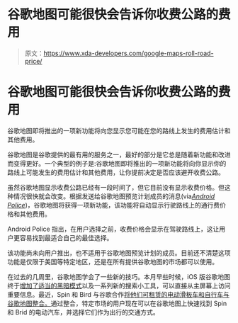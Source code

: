 # 谷歌地图可能很快会告诉你收费公路的费用

> 原文：<https://www.xda-developers.com/google-maps-roll-road-price/>

# 谷歌地图可能很快会告诉你收费公路的费用

谷歌地图即将推出的一项新功能将向您显示您可能在您的路线上发生的费用估计和其他费用。

谷歌地图是谷歌提供的最有用的服务之一，最好的部分是它总是随着新功能和改进而变得更好。一个典型的例子是:谷歌地图即将推出的一项新功能将向你显示你的路线上可能发生的费用估计和其他费用，让你提前决定是否应该避开收费公路。

虽然谷歌地图显示收费公路已经有一段时间了，但它目前没有显示收费价格。但这种情况很快就会改变。根据发送给谷歌地图预览计划成员的消息(via[*Android Police*](https://www.androidpolice.com/2021/08/22/google-maps-may-finally-show-how-much-your-tolls-will-cost/))，谷歌地图将获得一项新功能，该功能将自动显示行驶路线上的通行费价格和其他费用。

Android Police 指出，在用户选择之前，收费价格会显示在驾驶路线上，这让用户更容易找到最适合自己的最佳选择。

该功能尚未向用户推出，也不适用于谷歌地图预览计划的成员。目前还不清楚这项功能是仅限于美国等特定地区，还是在所有提供谷歌地图的市场都可以使用。

在过去的几周里，谷歌地图学会了一些新的技巧。本月早些时候，iOS 版谷歌地图终于[增加了适当的黑暗模式](https://www.xda-developers.com/google-maps-for-ios-adds-helpful-homescreen-widgets-and-a-dark-mode/)以及一系列新的搜索小工具，可以直接从主屏幕上访问重要信息。最近，Spin 和 Bird 与谷歌合作[将他们可租赁的电动滑板车和自行车与谷歌地图整合。](https://www.xda-developers.com/spin-bird-electric-bikes-google-maps-integration/)通过整合，特定市场的用户现在可以在谷歌地图上快速找到 Spin 和 Brid 的电动汽车，并选择它们作为出行的交通方式。